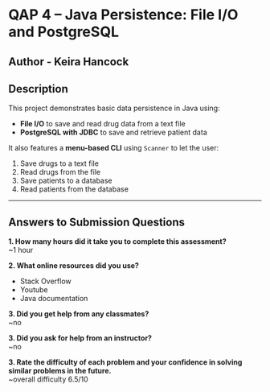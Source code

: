 # QAP 4 – Java Persistence: File I/O and PostgreSQL
## Author - Keira Hancock

## Description
This project demonstrates basic data persistence in Java using:
- **File I/O** to save and read drug data from a text file
- **PostgreSQL with JDBC** to save and retrieve patient data

It also features a **menu-based CLI** using `Scanner` to let the user:
1. Save drugs to a text file
2. Read drugs from the file
3. Save patients to a database
4. Read patients from the database

---

## Answers to Submission Questions

**1. How many hours did it take you to complete this assessment?**  
~1 hour

**2. What online resources did you use?**  
- Stack Overflow  
- Youtube
- Java documentation

**3. Did you get help from any classmates?**  
~no

**3. Did you ask for help from an instructor?**  
~no

**3. Rate the difficulty of each problem and your confidence in solving similar problems in the future.**  
~overall difficulty 6.5/10